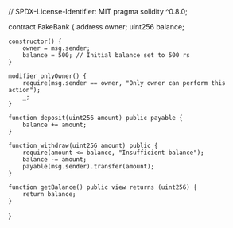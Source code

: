 // SPDX-License-Identifier: MIT
pragma solidity ^0.8.0;

contract FakeBank {
    address owner;
    uint256 balance;

    constructor() {
        owner = msg.sender;
        balance = 500; // Initial balance set to 500 rs
    }

    modifier onlyOwner() {
        require(msg.sender == owner, "Only owner can perform this action");
        _;
    }

    function deposit(uint256 amount) public payable {
        balance += amount;
    }

    function withdraw(uint256 amount) public {
        require(amount <= balance, "Insufficient balance");
        balance -= amount;
        payable(msg.sender).transfer(amount);
    }

    function getBalance() public view returns (uint256) {
        return balance;
    }
}
